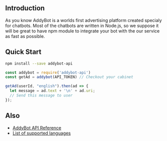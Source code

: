 Introduction
-------------------

As you know AddyBot is a worlds first advertising platform created specialy for chatbots. Most of the chatbots are written in Node.js, so we suppose it will be great to have npm module to integrate your bot with the our service as fast as possible.

Quick Start
-------------------

```bash
npm install --save addybot-api
``` 

```javascript
const addybot = require('addybot-api')
const getAd = addybot(API_TOKEN) // Checkout your cabinet

getAd(userId, "english").then(ad => {
  let message = ad.text + '\n' + ad.uri;
  // Send this message to user
});
```

Also
-----------------

* [AddyBot API Reference](https://github.com/addybot/docs/api.md)
* [List of supported languages](https://github.com/addybot/docs/api/languages.md)
